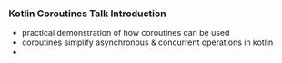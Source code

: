 
### Kotlin Coroutines Talk Introduction

 - practical demonstration of how coroutines can be used 
 - coroutines simplify asynchronous & concurrent operations in kotlin
 - 

